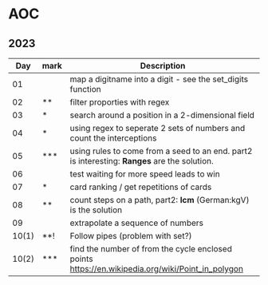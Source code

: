# AOC

## 2023

| Day   | mark | Description                                                                                      |
|-------|------|--------------------------------------------------------------------------------------------------|
| 01    |      | map a digitname into a digit - see the set_digits function                                       |
| 02    | **   | filter proporties with regex                                                                     |
| 03    | *    | search around a position in a 2-dimensional field                                                |
| 04    | *    | using regex to seperate 2 sets of numbers and count the interceptions                            |
| 05    | ***  | using rules to come from a seed to an end. part2 is interesting: **Ranges** are the solution.    |
| 06    |      | test waiting for more speed leads to win                                                         |
| 07    | *    | card ranking / get repetitions of cards                                                          |
| 08    | **   | count steps on a path, part2: **lcm** (German:kgV) is the solution                               |
| 09    |      | extrapolate a sequence of numbers                                                                |
| 10(1) | **!  | Follow pipes (problem with set?)                                                                 |
| 10(2) | ***  | find the number of from the cycle enclosed points https://en.wikipedia.org/wiki/Point_in_polygon |










